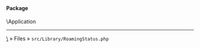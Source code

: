 ## 

#### Package
\Application













***
[\\](Home) » Files » `src/Library/RoamingStatus.php`